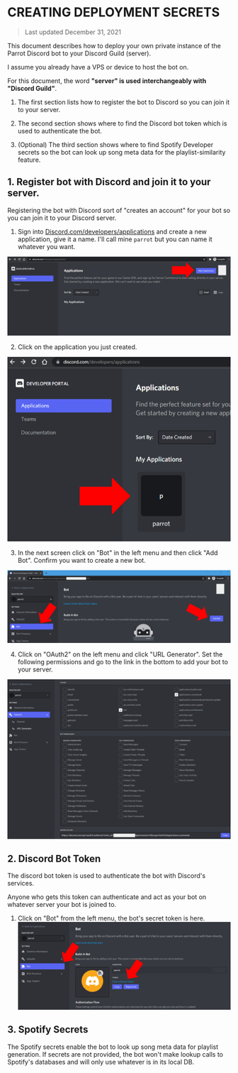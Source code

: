 # CREATING DEPLOYMENT SECRETS

> Last updated December 31, 2021

This document describes how to deploy your own private instance of the Parrot Discord bot to your Discord Guild (server).

I assume you already have a VPS or device to host the bot on.

For this document, the word __"server" is used interchangeably with "Discord Guild"__.

1. The first section lists how to register the bot to Discord so you can join it to your server.

2. The second section shows where to find the Discord bot token which is used to authenticate the bot.

3. (Optional) The third section shows where to find Spotify Developer secrets so the bot can look up song meta data for the playlist-similarity feature.

## 1. Register bot with Discord and join it to your server.
Registering the bot with Discord sort of "creates an account" for your bot so you can join it to your Discord server. 

1. Sign into [Discord.com/developers/applications]("https://Discord.com/developers/applications") and create a new application, give it a name. I'll call mine ``parrot`` but you can name it whatever you want.

![1.create.new.application.png](./img/1/1.create.new.application.png)


2. Click on the application you just created.


![2.click.on.application.png](./img/1/2.click.on.application.png)


3. In the next screen click on "Bot" in the left menu and then click "Add Bot". Confirm you want to create a new bot.


![3.click.bot.click.add.bot.png](./img/1/3.click.bot.click.add.bot.png)


4. Click on "OAuth2" on the left menu and click "URL Generator". Set the following permissions and go to the link in the bottom to add your bot to your server.


![4.check.permissions.copy.url.png](./img/1/4.check.permissions.copy.url.png)


## 2. Discord Bot Token
The discord bot token is used to authenticate the bot with Discord's services.

Anyone who gets this token can authenticate and act as your bot on whatever server your bot is joined to.

1. Click on "Bot" from the left menu, the bot's secret token is here.
![1.bot.token.is.here.png](./img/2/1.bot.token.is.here.png)



## 3. Spotify Secrets
The Spotify secrets enable the bot to look up song meta data for playlist generation.
If secrets are not provided, the bot won't make lookup calls to Spotify's databases and will only use whatever is in its local DB.